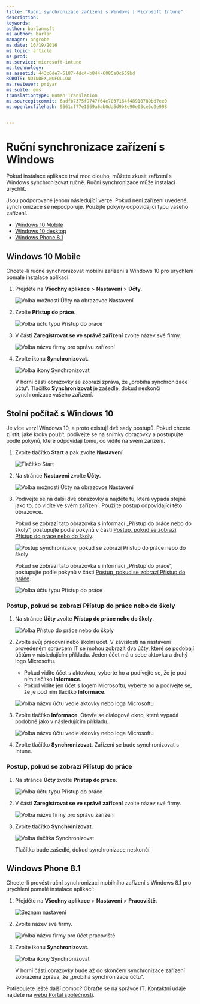 ```yaml
---
title: "Ruční synchronizace zařízení s Windows | Microsoft Intune"
description: 
keywords: 
author: barlanmsft
ms.author: barlan
manager: angrobe
ms.date: 10/19/2016
ms.topic: article
ms.prod: 
ms.service: microsoft-intune
ms.technology: 
ms.assetid: 443c6de7-5187-4dc4-b844-6085a0c659bd
ROBOTS: NOINDEX,NOFOLLOW
ms.reviewer: priyar
ms.suite: ems
translationtype: Human Translation
ms.sourcegitcommit: 6adfb7375f9747f64e7037164f48918789bd7ee0
ms.openlocfilehash: 9561cf77e1569a6ab0da5d9b8e90e03ce5c9e998


---
```



# <a name="sync-your-windows-device-manually"></a>Ruční synchronizace zařízení s Windows
Pokud instalace aplikace trvá moc dlouho, můžete zkusit zařízení s Windows synchronizovat ručně. Ruční synchronizace může instalaci urychlit.

Jsou podporované jenom následující verze. Pokud není zařízení uvedené, synchronizace se nepodporuje. Použijte pokyny odpovídající typu vašeho zařízení.

* [Windows 10 Mobile](#windows-10-mobile)
* [Windows 10 desktop](#windows-10-desktop)
* [Windows Phone 8.1](#windows-phone-81)


## <a name="windows-10-mobile"></a>Windows 10 Mobile
Chcete-li ručně synchronizovat mobilní zařízení s Windows 10 pro urychlení pomalé instalace aplikací:

1. Přejděte na **Všechny aplikace** > **Nastavení** > **Účty**.

    ![Volba možnosti Účty na obrazovce Nastavení](./media/win10m-sync-1-settings-accounts.png)

2. Zvolte **Přístup do práce**.

    ![Volba účtu typu Přístup do práce](./media/win10m-sync-2-work-access.png)

3. V části **Zaregistrovat se ve správě zařízení** zvolte název své firmy.

    ![Volba názvu firmy pro správu zařízení](./media/win10m-sync-3-tap-comp-name.png)

4. Zvolte ikonu **Synchronizovat**.

    ![Volba ikony Synchronizovat](./media/win10m-sync-4-tap-sync.png)

    V horní části obrazovky se zobrazí zpráva, že „probíhá synchronizace účtu“. Tlačítko **Synchronizovat** je zašedlé, dokud neskončí synchronizace vašeho zařízení.

## <a name="windows-10-desktop"></a>Stolní počítač s Windows 10
Je více verzí Windows 10, a proto existují dvě sady postupů. Pokud chcete zjistit, jaké kroky použít, podívejte se na snímky obrazovky a postupujte podle pokynů, které odpovídají tomu, co vidíte na svém zařízení.

1. Zvolte tlačítko **Start** a pak zvolte **Nastavení**.

    ![Tlačítko Start](./media/win10pc-sync-1-start-button.png)

2. Na stránce **Nastavení** zvolte **Účty**.

    ![Volba možnosti Účty na obrazovce Nastavení](./media/win10pc-sync-2-settings-accounts.png)

3. Podívejte se na další dvě obrazovky a najděte tu, která vypadá stejně jako to, co vidíte ve svém zařízení. Použijte postup odpovídající této obrazovce.

    Pokud se zobrazí tato obrazovka s informací „Přístup do práce nebo do školy“, postupujte podle pokynů v části [Postup, pokud se zobrazí Přístup do práce nebo do školy](#steps-to-follow-if-you-see-access-work-or-school).

    ![Postup synchronizace, pokud se zobrazí Přístup do práce nebo do školy](./media/w10-enroll-rs1-connect-to-work-or-school.png)

    Pokud se zobrazí tato obrazovka s informací „Přístup do práce“, postupujte podle pokynů v části [Postup, pokud se zobrazí Přístup do práce](#steps-to-follow-if-you-see-your-account).

    ![Volba účtu typu Přístup do práce](./media/win10pc-sync-3-work-access.png)

### <a name="steps-to-follow-if-you-see-access-work-or-school"></a>Postup, pokud se zobrazí Přístup do práce nebo do školy

1. Na stránce **Účty** zvolte **Přístup do práce nebo do školy**.

    ![Volba Přístup do práce nebo do školy](./media/w10-enroll-rs1-connect-to-work-or-school.png)

2. Zvolte svůj pracovní nebo školní účet. V závislosti na nastavení provedeném správcem IT se mohou zobrazit dva účty, které se podobají účtům v následujícím příkladu. Jeden účet má u sebe aktovku a druhý logo Microsoftu.

    - Pokud vidíte účet s aktovkou, vyberte ho a podívejte se, že je pod ním tlačítko **Informace**.
    - Pokud vidíte jen účet s logem Microsoftu, vyberte ho a podívejte se, že je pod ním tlačítko **Informace**.

    ![Volba názvu účtu vedle aktovky nebo loga Microsoftu](./media/win10pc-rs1-sync-info-button.png)

3. Zvolte tlačítko **Informace**. Otevře se dialogové okno, které vypadá podobně jako v následujícím příkladu.

    ![Volba názvu účtu vedle aktovky nebo loga Microsoftu](./media/win10pc-rs1-sync-button.png)

4. Zvolte tlačítko **Synchronizovat**. Zařízení se bude synchronizovat s Intune.

### <a name="steps-to-follow-if-you-see-work-access"></a>Postup, pokud se zobrazí Přístup do práce

1. Na stránce **Účty** zvolte **Přístup do práce**.

    ![Volba účtu typu Přístup do práce](./media/win10pc-sync-3-work-access.png)

2. V části **Zaregistrovat se ve správě zařízení** zvolte název své firmy.

    ![Volba názvu firmy pro správu zařízení](./media/win10pc-sync-4-tap-com-name.png)

3. Zvolte tlačítko **Synchronizovat**.

    ![Volba tlačítka Synchronizovat](./media/win10pc-sync-5-tap-sync.png)

   Tlačítko bude zašedlé, dokud synchronizace neskončí.

## <a name="windows-phone-81"></a>Windows Phone 8.1
Chcete-li provést ruční synchronizaci mobilního zařízení s Windows 8.1 pro urychlení pomalé instalace aplikací:

1. Přejděte na **Všechny aplikace** > **Nastavení** > **Pracoviště**.

    ![Seznam nastavení](./media/wp81-1-sync-settings-workplace.png)

2. Zvolte název své firmy.

    ![Volba názvu firmy pro účet pracoviště](./media/wp81-2-sync-tap-compname.png)

3. Zvolte ikonu **Synchronizovat**.

    ![Volba ikony Synchronizovat](./media/wp81-3-sync-tap-sync-button.png)

   V horní části obrazovky bude až do skončení synchronizace zařízení zobrazená zpráva, že „probíhá synchronizace účtu“.

Potřebujete ještě další pomoc? Obraťte se na správce IT. Kontaktní údaje najdete na [webu Portál společnosti](http://portal.manage.microsoft.com).



<!--HONumber=Dec16_HO2-->


